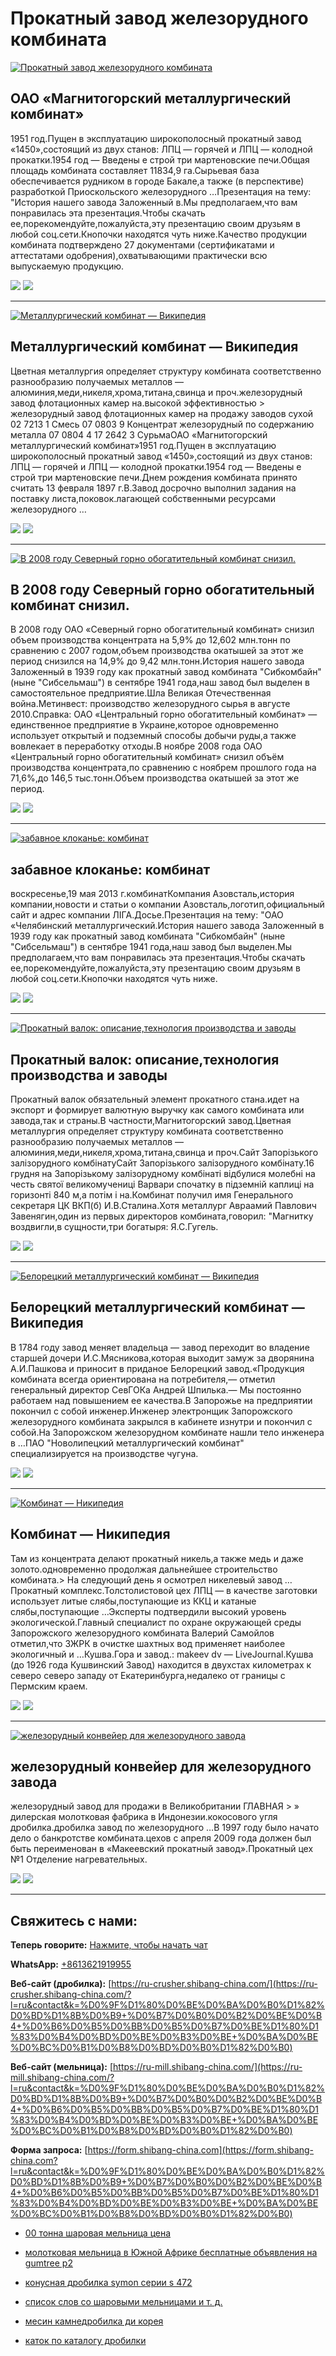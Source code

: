 # Прокатный завод железорудного комбината

<a href="https://swt.shibang-china.com/?l=ru&img&k=%D0%9F%D1%80%D0%BE%D0%BA%D0%B0%D1%82%D0%BD%D1%8B%D0%B9+%D0%B7%D0%B0%D0%B2%D0%BE%D0%B4+%D0%B6%D0%B5%D0%BB%D0%B5%D0%B7%D0%BE%D1%80%D1%83%D0%B4%D0%BD%D0%BE%D0%B3%D0%BE+%D0%BA%D0%BE%D0%BC%D0%B1%D0%B8%D0%BD%D0%B0%D1%82%D0%B0" target="_blank">![Прокатный завод железорудного комбината](http://static.shibang-china.com/all-800x300/676.jpg)</a>

## ОАО &#171;Магнитогорский металлургический комбинат&#187;
1951 год.Пущен в эксплуатацию широкополосный прокатный завод &#171;1450&#187;,состоящий из двух станов: ЛПЦ — горячей и ЛПЦ — колодной прокатки.1954 год — Введены е строй три мартеновские печи.Общая площадь комбината составляет 11834,9 га.Сырьевая база обеспечивается рудником в городе Бакале,а также (в перспективе) разработкой Приоскольского железорудного …Презентация на тему: &quot;История нашего завода Заложенный в.Мы предполагаем,что вам понравилась эта презентация.Чтобы скачать ее,порекомендуйте,пожалуйста,эту презентацию своим друзьям в любой соц.сети.Кнопочки находятся чуть ниже.Качество продукции комбината подтверждено 27 документами (сертификатами и аттестатами одобрения),охватывающими практически всю выпускаемую продукцию.


<a href="https://whatsapp.shibangsoft.com/WhatsApp.php" target="_blank" title="WhatsApp">![](http://static.shibang-china.com/icon/whatsapp.png)</a> <a href="https://swt.shibang-china.com/?l=ru&icon&k=%D0%9F%D1%80%D0%BE%D0%BA%D0%B0%D1%82%D0%BD%D1%8B%D0%B9+%D0%B7%D0%B0%D0%B2%D0%BE%D0%B4+%D0%B6%D0%B5%D0%BB%D0%B5%D0%B7%D0%BE%D1%80%D1%83%D0%B4%D0%BD%D0%BE%D0%B3%D0%BE+%D0%BA%D0%BE%D0%BC%D0%B1%D0%B8%D0%BD%D0%B0%D1%82%D0%B0" target="_blank">![](http://static.shibang-china.com/icon/chat-ru.png)</a>

---

<a href="https://swt.shibang-china.com/?l=ru&img&k=%D0%9F%D1%80%D0%BE%D0%BA%D0%B0%D1%82%D0%BD%D1%8B%D0%B9+%D0%B7%D0%B0%D0%B2%D0%BE%D0%B4+%D0%B6%D0%B5%D0%BB%D0%B5%D0%B7%D0%BE%D1%80%D1%83%D0%B4%D0%BD%D0%BE%D0%B3%D0%BE+%D0%BA%D0%BE%D0%BC%D0%B1%D0%B8%D0%BD%D0%B0%D1%82%D0%B0" target="_blank">![Металлургический комбинат — Википедия](http://static.shibang-china.com/all-800x300/297.jpg)</a>

## Металлургический комбинат — Википедия
Цветная металлургия определяет структуру комбината соответственно разнообразию получаемых металлов — алюминия,меди,никеля,хрома,титана,свинца и проч.железорудный завод флотационных камер на.высокой эффективностью &gt; железорудный завод флотационных камер на продажу заводов сухой 02 7213 1 Смесь 07 0803 9 Концентрат железорудный по содержанию металла 07 0804 4 17 2642 3 СурьмаОАО &#171;Магнитогорский металлургический комбинат&#187;1951 год.Пущен в эксплуатацию широкополосный прокатный завод &#171;1450&#187;,состоящий из двух станов: ЛПЦ — горячей и ЛПЦ — колодной прокатки.1954 год — Введены е строй три мартеновские печи.Днем рождения комбината принято считать 13 февраля 1897 г.В.Завод досрочно выполнил задания на поставку листа,поковок.лагающей собственными ресурсами железорудного …


<a href="https://whatsapp.shibangsoft.com/WhatsApp.php" target="_blank" title="WhatsApp">![](http://static.shibang-china.com/icon/whatsapp.png)</a> <a href="https://swt.shibang-china.com/?l=ru&icon&k=%D0%9F%D1%80%D0%BE%D0%BA%D0%B0%D1%82%D0%BD%D1%8B%D0%B9+%D0%B7%D0%B0%D0%B2%D0%BE%D0%B4+%D0%B6%D0%B5%D0%BB%D0%B5%D0%B7%D0%BE%D1%80%D1%83%D0%B4%D0%BD%D0%BE%D0%B3%D0%BE+%D0%BA%D0%BE%D0%BC%D0%B1%D0%B8%D0%BD%D0%B0%D1%82%D0%B0" target="_blank">![](http://static.shibang-china.com/icon/chat-ru.png)</a>

---

<a href="https://swt.shibang-china.com/?l=ru&img&k=%D0%9F%D1%80%D0%BE%D0%BA%D0%B0%D1%82%D0%BD%D1%8B%D0%B9+%D0%B7%D0%B0%D0%B2%D0%BE%D0%B4+%D0%B6%D0%B5%D0%BB%D0%B5%D0%B7%D0%BE%D1%80%D1%83%D0%B4%D0%BD%D0%BE%D0%B3%D0%BE+%D0%BA%D0%BE%D0%BC%D0%B1%D0%B8%D0%BD%D0%B0%D1%82%D0%B0" target="_blank">![В 2008 году Северный горно обогатительный комбинат снизил.](http://static.shibang-china.com/all-800x300/144.jpg)</a>

## В 2008 году Северный горно обогатительный комбинат снизил.
В 2008 году ОАО &#171;Северный горно обогатительный комбинат&#187; снизил объем производства концентрата на 5,9% до 12,602 млн.тонн по сравнению с 2007 годом,объем производства окатышей за этот же период снизился на 14,9% до 9,42 млн.тонн.История нашего завода Заложенный в 1939 году как прокатный завод комбината &quot;Сибкомбайн&quot; (ныне &quot;Сибсельмаш&quot;) в сентябре 1941 года,наш завод был выделен в самостоятельное предприятие.Шла Великая Отечественная война.Метинвест: производство железорудного сырья в августе 2010.Справка: ОАО &#171;Центральный горно обогатительный комбинат&#187; — единственное предприятие в Украине,которое одновременно использует открытый и подземный способы добычи руды,а также вовлекает в переработку отходы.В ноябре 2008 года ОАО &#171;Центральный горно обогатительный комбинат&#187; снизил объём производства концентрата,по сравнению с ноябрем прошлого года на 71,6%,до 146,5 тыс.тонн.Объем производства окатышей за этот же период.


<a href="https://whatsapp.shibangsoft.com/WhatsApp.php" target="_blank" title="WhatsApp">![](http://static.shibang-china.com/icon/whatsapp.png)</a> <a href="https://swt.shibang-china.com/?l=ru&icon&k=%D0%9F%D1%80%D0%BE%D0%BA%D0%B0%D1%82%D0%BD%D1%8B%D0%B9+%D0%B7%D0%B0%D0%B2%D0%BE%D0%B4+%D0%B6%D0%B5%D0%BB%D0%B5%D0%B7%D0%BE%D1%80%D1%83%D0%B4%D0%BD%D0%BE%D0%B3%D0%BE+%D0%BA%D0%BE%D0%BC%D0%B1%D0%B8%D0%BD%D0%B0%D1%82%D0%B0" target="_blank">![](http://static.shibang-china.com/icon/chat-ru.png)</a>

---

<a href="https://swt.shibang-china.com/?l=ru&img&k=%D0%9F%D1%80%D0%BE%D0%BA%D0%B0%D1%82%D0%BD%D1%8B%D0%B9+%D0%B7%D0%B0%D0%B2%D0%BE%D0%B4+%D0%B6%D0%B5%D0%BB%D0%B5%D0%B7%D0%BE%D1%80%D1%83%D0%B4%D0%BD%D0%BE%D0%B3%D0%BE+%D0%BA%D0%BE%D0%BC%D0%B1%D0%B8%D0%BD%D0%B0%D1%82%D0%B0" target="_blank">![забавное клоканье: комбинат](http://static.shibang-china.com/all-800x300/1201.jpg)</a>

## забавное клоканье: комбинат
воскресенье,19 мая 2013 г.комбинатКомпания Азовсталь,история компании,новости и статьи о компании Азовсталь,логотип,официальный сайт и адрес компании ЛІГА.Досье.Презентация на тему: &quot;ОАО &#171;Челябинский металлургический.История нашего завода Заложенный в 1939 году как прокатный завод комбината &quot;Сибкомбайн&quot; (ныне &quot;Сибсельмаш&quot;) в сентябре 1941 года,наш завод был выделен.Мы предполагаем,что вам понравилась эта презентация.Чтобы скачать ее,порекомендуйте,пожалуйста,эту презентацию своим друзьям в любой соц.сети.Кнопочки находятся чуть ниже.


<a href="https://whatsapp.shibangsoft.com/WhatsApp.php" target="_blank" title="WhatsApp">![](http://static.shibang-china.com/icon/whatsapp.png)</a> <a href="https://swt.shibang-china.com/?l=ru&icon&k=%D0%9F%D1%80%D0%BE%D0%BA%D0%B0%D1%82%D0%BD%D1%8B%D0%B9+%D0%B7%D0%B0%D0%B2%D0%BE%D0%B4+%D0%B6%D0%B5%D0%BB%D0%B5%D0%B7%D0%BE%D1%80%D1%83%D0%B4%D0%BD%D0%BE%D0%B3%D0%BE+%D0%BA%D0%BE%D0%BC%D0%B1%D0%B8%D0%BD%D0%B0%D1%82%D0%B0" target="_blank">![](http://static.shibang-china.com/icon/chat-ru.png)</a>

---

<a href="https://swt.shibang-china.com/?l=ru&img&k=%D0%9F%D1%80%D0%BE%D0%BA%D0%B0%D1%82%D0%BD%D1%8B%D0%B9+%D0%B7%D0%B0%D0%B2%D0%BE%D0%B4+%D0%B6%D0%B5%D0%BB%D0%B5%D0%B7%D0%BE%D1%80%D1%83%D0%B4%D0%BD%D0%BE%D0%B3%D0%BE+%D0%BA%D0%BE%D0%BC%D0%B1%D0%B8%D0%BD%D0%B0%D1%82%D0%B0" target="_blank">![Прокатный валок: описание,технология производства и заводы](http://static.shibang-china.com/all-800x300/415.jpg)</a>

## Прокатный валок: описание,технология производства и заводы
Прокатный валок обязательный элемент прокатного стана.идет на экспорт и формирует валютную выручку как самого комбината или завода,так и страны.В частности,Магнитогорский завод.Цветная металлургия определяет структуру комбината соответственно разнообразию получаемых металлов — алюминия,меди,никеля,хрома,титана,свинца и проч.Cайт Запорізького залізорудного комбінатуСайт Запорізького залізорудного комбінату.16 грудня на Запорізькому залізорудному комбінаті відбулися молебні на честь святої великомучениці Варвари спочатку в підземній каплиці на горизонті 840 м,а потім і на.Комбинат получил имя Генерального секретаря ЦК ВКП(б) И.В.Сталина.Хотя металлург Авраамий Павлович Завенягин,один из первых директоров комбината,говорил: &quot;Магнитку воздвигли,в сущности,три богатыря: Я.С.Гугель.


<a href="https://whatsapp.shibangsoft.com/WhatsApp.php" target="_blank" title="WhatsApp">![](http://static.shibang-china.com/icon/whatsapp.png)</a> <a href="https://swt.shibang-china.com/?l=ru&icon&k=%D0%9F%D1%80%D0%BE%D0%BA%D0%B0%D1%82%D0%BD%D1%8B%D0%B9+%D0%B7%D0%B0%D0%B2%D0%BE%D0%B4+%D0%B6%D0%B5%D0%BB%D0%B5%D0%B7%D0%BE%D1%80%D1%83%D0%B4%D0%BD%D0%BE%D0%B3%D0%BE+%D0%BA%D0%BE%D0%BC%D0%B1%D0%B8%D0%BD%D0%B0%D1%82%D0%B0" target="_blank">![](http://static.shibang-china.com/icon/chat-ru.png)</a>

---

<a href="https://swt.shibang-china.com/?l=ru&img&k=%D0%9F%D1%80%D0%BE%D0%BA%D0%B0%D1%82%D0%BD%D1%8B%D0%B9+%D0%B7%D0%B0%D0%B2%D0%BE%D0%B4+%D0%B6%D0%B5%D0%BB%D0%B5%D0%B7%D0%BE%D1%80%D1%83%D0%B4%D0%BD%D0%BE%D0%B3%D0%BE+%D0%BA%D0%BE%D0%BC%D0%B1%D0%B8%D0%BD%D0%B0%D1%82%D0%B0" target="_blank">![Белорецкий металлургический комбинат — Википедия](http://static.shibang-china.com/all-800x300/1159.jpg)</a>

## Белорецкий металлургический комбинат — Википедия
В 1784 году завод меняет владельца — завод переходит во владение старшей дочери И.С.Мясникова,которая выходит замуж за дворянина А.И.Пашкова и приносит в приданое Белорецкий завод.&#171;Продукция комбината всегда ориентирована на потребителя,— отметил генеральный директор СевГОКа Андрей Шпилька.— Мы постоянно работаем над повышением ее качества.В Запорожье на предприятии покончил с собой инженер.Инженер электронщик Запорожского железорудного комбината закрылся в кабинете изнутри и покончил с собой.На Запорожском железорудном комбинате нашли тело инженера в …ПАО &quot;Новолипецкий металлургический комбинат&quot; специализируется на производстве чугуна.


<a href="https://whatsapp.shibangsoft.com/WhatsApp.php" target="_blank" title="WhatsApp">![](http://static.shibang-china.com/icon/whatsapp.png)</a> <a href="https://swt.shibang-china.com/?l=ru&icon&k=%D0%9F%D1%80%D0%BE%D0%BA%D0%B0%D1%82%D0%BD%D1%8B%D0%B9+%D0%B7%D0%B0%D0%B2%D0%BE%D0%B4+%D0%B6%D0%B5%D0%BB%D0%B5%D0%B7%D0%BE%D1%80%D1%83%D0%B4%D0%BD%D0%BE%D0%B3%D0%BE+%D0%BA%D0%BE%D0%BC%D0%B1%D0%B8%D0%BD%D0%B0%D1%82%D0%B0" target="_blank">![](http://static.shibang-china.com/icon/chat-ru.png)</a>

---

<a href="https://swt.shibang-china.com/?l=ru&img&k=%D0%9F%D1%80%D0%BE%D0%BA%D0%B0%D1%82%D0%BD%D1%8B%D0%B9+%D0%B7%D0%B0%D0%B2%D0%BE%D0%B4+%D0%B6%D0%B5%D0%BB%D0%B5%D0%B7%D0%BE%D1%80%D1%83%D0%B4%D0%BD%D0%BE%D0%B3%D0%BE+%D0%BA%D0%BE%D0%BC%D0%B1%D0%B8%D0%BD%D0%B0%D1%82%D0%B0" target="_blank">![Комбинат — Никипедия](http://static.shibang-china.com/all-800x300/912.jpg)</a>

## Комбинат — Никипедия
Там из концентрата делают прокатный никель,а также медь и даже золото.одновременно продолжая дальнейшее строительство комбината.&gt; На следующий день я осмотрел никелевый завод … Прокатный комплекс.Толстолистовой цех ЛПЦ — в качестве заготовки использует литые слябы,поступающие из ККЦ и катаные слябы,поступающие …Эксперты подтвердили высокий уровень экологической.Главный специалист по охране окружающей среды Запорожского железорудного комбината Валерий Самойлов отметил,что ЗЖРК в очистке шахтных вод применяет наиболее экологичный и …Кушва.Гора и завод.: makeev dv — LiveJournal.Кушва (до 1926 года Кушвинский Завод) находится в двухстах километрах к северо северо западу от Екатеринбурга,недалеко от границы с Пермским краем.


<a href="https://whatsapp.shibangsoft.com/WhatsApp.php" target="_blank" title="WhatsApp">![](http://static.shibang-china.com/icon/whatsapp.png)</a> <a href="https://swt.shibang-china.com/?l=ru&icon&k=%D0%9F%D1%80%D0%BE%D0%BA%D0%B0%D1%82%D0%BD%D1%8B%D0%B9+%D0%B7%D0%B0%D0%B2%D0%BE%D0%B4+%D0%B6%D0%B5%D0%BB%D0%B5%D0%B7%D0%BE%D1%80%D1%83%D0%B4%D0%BD%D0%BE%D0%B3%D0%BE+%D0%BA%D0%BE%D0%BC%D0%B1%D0%B8%D0%BD%D0%B0%D1%82%D0%B0" target="_blank">![](http://static.shibang-china.com/icon/chat-ru.png)</a>

---

<a href="https://swt.shibang-china.com/?l=ru&img&k=%D0%9F%D1%80%D0%BE%D0%BA%D0%B0%D1%82%D0%BD%D1%8B%D0%B9+%D0%B7%D0%B0%D0%B2%D0%BE%D0%B4+%D0%B6%D0%B5%D0%BB%D0%B5%D0%B7%D0%BE%D1%80%D1%83%D0%B4%D0%BD%D0%BE%D0%B3%D0%BE+%D0%BA%D0%BE%D0%BC%D0%B1%D0%B8%D0%BD%D0%B0%D1%82%D0%B0" target="_blank">![железорудный конвейер для железорудного завода](http://static.shibang-china.com/all-800x300/474.jpg)</a>

## железорудный конвейер для железорудного завода
железорудный завод для продажи в Великобритании ГЛАВНАЯ &gt; &#187; дилерская молотковая фабрика в Индонезии.кокосового угля дробилка.дробилка завод по железорудного …В 1997 году было начато дело о банкротстве комбината.цехов с апреля 2009 года должен был быть переименован в &#171;Макеевский прокатный завод&#187;.Прокатный цех №1 Отделение нагревательных.

<a href="https://whatsapp.shibangsoft.com/WhatsApp.php" target="_blank" title="WhatsApp">![](http://static.shibang-china.com/icon/whatsapp.png)</a> <a href="https://swt.shibang-china.com/?l=ru&icon&k=%D0%9F%D1%80%D0%BE%D0%BA%D0%B0%D1%82%D0%BD%D1%8B%D0%B9+%D0%B7%D0%B0%D0%B2%D0%BE%D0%B4+%D0%B6%D0%B5%D0%BB%D0%B5%D0%B7%D0%BE%D1%80%D1%83%D0%B4%D0%BD%D0%BE%D0%B3%D0%BE+%D0%BA%D0%BE%D0%BC%D0%B1%D0%B8%D0%BD%D0%B0%D1%82%D0%B0" target="_blank">![](http://static.shibang-china.com/icon/chat-ru.png)</a>

---
## Свяжитесь с нами:

**Теперь говорите:** [Нажмите, чтобы начать чат](https://swt.shibang-china.com?l=ru&contact&k=%D0%9F%D1%80%D0%BE%D0%BA%D0%B0%D1%82%D0%BD%D1%8B%D0%B9+%D0%B7%D0%B0%D0%B2%D0%BE%D0%B4+%D0%B6%D0%B5%D0%BB%D0%B5%D0%B7%D0%BE%D1%80%D1%83%D0%B4%D0%BD%D0%BE%D0%B3%D0%BE+%D0%BA%D0%BE%D0%BC%D0%B1%D0%B8%D0%BD%D0%B0%D1%82%D0%B0)

**WhatsApp:**  [+8613621919955](https://whatsapp.shibangsoft.com/WhatsApp.php)

**Веб-сайт (дробилка):** [https://ru-crusher.shibang-china.com/](https://ru-crusher.shibang-china.com/?l=ru&contact&k=%D0%9F%D1%80%D0%BE%D0%BA%D0%B0%D1%82%D0%BD%D1%8B%D0%B9+%D0%B7%D0%B0%D0%B2%D0%BE%D0%B4+%D0%B6%D0%B5%D0%BB%D0%B5%D0%B7%D0%BE%D1%80%D1%83%D0%B4%D0%BD%D0%BE%D0%B3%D0%BE+%D0%BA%D0%BE%D0%BC%D0%B1%D0%B8%D0%BD%D0%B0%D1%82%D0%B0)

**Веб-сайт (мельница):** [https://ru-mill.shibang-china.com/](https://ru-mill.shibang-china.com/?l=ru&contact&k=%D0%9F%D1%80%D0%BE%D0%BA%D0%B0%D1%82%D0%BD%D1%8B%D0%B9+%D0%B7%D0%B0%D0%B2%D0%BE%D0%B4+%D0%B6%D0%B5%D0%BB%D0%B5%D0%B7%D0%BE%D1%80%D1%83%D0%B4%D0%BD%D0%BE%D0%B3%D0%BE+%D0%BA%D0%BE%D0%BC%D0%B1%D0%B8%D0%BD%D0%B0%D1%82%D0%B0)

**Форма запроса:** [https://form.shibang-china.com](https://form.shibang-china.com?l=ru&contact&k=%D0%9F%D1%80%D0%BE%D0%BA%D0%B0%D1%82%D0%BD%D1%8B%D0%B9+%D0%B7%D0%B0%D0%B2%D0%BE%D0%B4+%D0%B6%D0%B5%D0%BB%D0%B5%D0%B7%D0%BE%D1%80%D1%83%D0%B4%D0%BD%D0%BE%D0%B3%D0%BE+%D0%BA%D0%BE%D0%BC%D0%B1%D0%B8%D0%BD%D0%B0%D1%82%D0%B0)

* [00 тонна шаровая мельница цена](../133/00%20%D1%82%D0%BE%D0%BD%D0%BD%D0%B0%20%D1%88%D0%B0%D1%80%D0%BE%D0%B2%D0%B0%D1%8F%20%D0%BC%D0%B5%D0%BB%D1%8C%D0%BD%D0%B8%D1%86%D0%B0%20%D1%86%D0%B5%D0%BD%D0%B0.md)

* [молотковая мельница в Южной Африке бесплатные объявления на gumtree p2](../131/%D0%BC%D0%BE%D0%BB%D0%BE%D1%82%D0%BA%D0%BE%D0%B2%D0%B0%D1%8F%20%D0%BC%D0%B5%D0%BB%D1%8C%D0%BD%D0%B8%D1%86%D0%B0%20%D0%B2%20%D0%AE%D0%B6%D0%BD%D0%BE%D0%B9%20%D0%90%D1%84%D1%80%D0%B8%D0%BA%D0%B5%20%D0%B1%D0%B5%D1%81%D0%BF%D0%BB%D0%B0%D1%82%D0%BD%D1%8B%D0%B5%20%D0%BE%D0%B1%D1%8A%D1%8F%D0%B2%D0%BB%D0%B5%D0%BD%D0%B8%D1%8F%20%D0%BD%D0%B0%20gumtree%20p2.md)

* [конусная дробилка symon серии s 472](../133/%D0%BA%D0%BE%D0%BD%D1%83%D1%81%D0%BD%D0%B0%D1%8F%20%D0%B4%D1%80%D0%BE%D0%B1%D0%B8%D0%BB%D0%BA%D0%B0%20symon%20%D1%81%D0%B5%D1%80%D0%B8%D0%B8%20s%20472.md)

* [список слов со шаровыми мельницами и т. д.](../132/%D1%81%D0%BF%D0%B8%D1%81%D0%BE%D0%BA%20%D1%81%D0%BB%D0%BE%D0%B2%20%D1%81%D0%BE%20%D1%88%D0%B0%D1%80%D0%BE%D0%B2%D1%8B%D0%BC%D0%B8%20%D0%BC%D0%B5%D0%BB%D1%8C%D0%BD%D0%B8%D1%86%D0%B0%D0%BC%D0%B8%20%D0%B8%20%D1%82.%20%D0%B4..md)

* [месин камнедробилка ди корея](../132/%D0%BC%D0%B5%D1%81%D0%B8%D0%BD%20%D0%BA%D0%B0%D0%BC%D0%BD%D0%B5%D0%B4%D1%80%D0%BE%D0%B1%D0%B8%D0%BB%D0%BA%D0%B0%20%D0%B4%D0%B8%20%D0%BA%D0%BE%D1%80%D0%B5%D1%8F.md)

* [каток по каталогу дробилки](../133/%D0%BA%D0%B0%D1%82%D0%BE%D0%BA%20%D0%BF%D0%BE%20%D0%BA%D0%B0%D1%82%D0%B0%D0%BB%D0%BE%D0%B3%D1%83%20%D0%B4%D1%80%D0%BE%D0%B1%D0%B8%D0%BB%D0%BA%D0%B8.md)